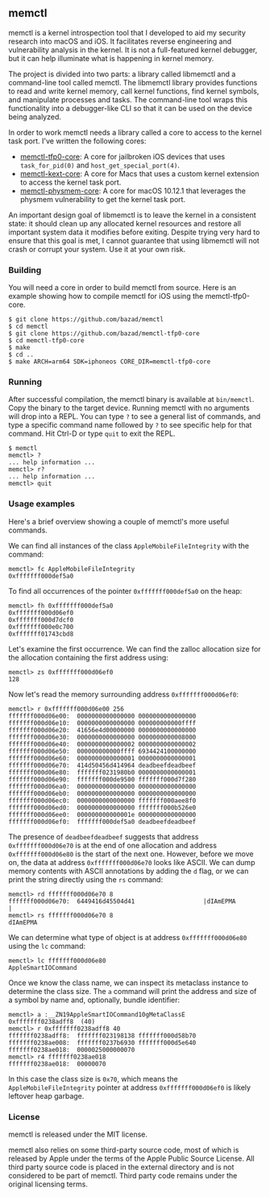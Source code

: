 ## memctl

<!-- Brandon Azad -->

memctl is a kernel introspection tool that I developed to aid my security research into macOS and
iOS. It facilitates reverse engineering and vulnerability analysis in the kernel. It is not a
full-featured kernel debugger, but it can help illuminate what is happening in kernel memory.

The project is divided into two parts: a library called libmemctl and a command-line tool called
memctl. The libmemctl library provides functions to read and write kernel memory, call kernel
functions, find kernel symbols, and manipulate processes and tasks. The command-line tool wraps
this functionality into a debugger-like CLI so that it can be used on the device being analyzed.

In order to work memctl needs a library called a core to access to the kernel task port. I've
written the following cores:

* [memctl-tfp0-core]: A core for jailbroken iOS devices that uses `task_for_pid(0)` and
  `host_get_special_port(4)`.
* [memctl-kext-core]: A core for Macs that uses a custom kernel extension to access the kernel task
  port.
* [memctl-physmem-core]: A core for macOS 10.12.1 that leverages the physmem vulnerability to get
  the kernel task port.

[memctl-tfp0-core]: https://github.com/bazad/memctl-tfp0-core
[memctl-kext-core]: https://github.com/bazad/memctl-kext-core
[memctl-physmem-core]: https://github.com/bazad/memctl-physmem-core

An important design goal of libmemctl is to leave the kernel in a consistent state: it should clean
up any allocated kernel resources and restore all important system data it modifies before exiting.
Despite trying very hard to ensure that this goal is met, I cannot guarantee that using libmemctl
will not crash or corrupt your system. Use it at your own risk.

### Building

You will need a core in order to build memctl from source. Here is an example showing how to
compile memctl for iOS using the memctl-tfp0-core.

	$ git clone https://github.com/bazad/memctl
	$ cd memctl
	$ git clone https://github.com/bazad/memctl-tfp0-core
	$ cd memctl-tfp0-core
	$ make
	$ cd ..
	$ make ARCH=arm64 SDK=iphoneos CORE_DIR=memctl-tfp0-core

### Running

After successful compilation, the memctl binary is available at `bin/memctl`. Copy the binary to
the target device. Running memctl with no arguments will drop into a REPL. You can type `?` to see
a general list of commands, and type a specific command name followed by `?` to see specific help
for that command. Hit Ctrl-D or type `quit` to exit the REPL.

	$ memctl
	memctl> ?
	... help information ...
	memctl> r?
	... help information ...
	memctl> quit

### Usage examples

Here's a brief overview showing a couple of memctl's more useful commands.

We can find all instances of the class `AppleMobileFileIntegrity` with the command:

	memctl> fc AppleMobileFileIntegrity
	0xfffffff000def5a0

To find all occurrences of the pointer `0xfffffff000def5a0` on the heap:

	memctl> fh 0xfffffff000def5a0
	0xfffffff000d06ef0
	0xfffffff000d7dcf0
	0xfffffff000e0c700
	0xfffffff01743cbd8

Let's examine the first occurrence. We can find the zalloc allocation size for the allocation
containing the first address using:

	memctl> zs 0xfffffff000d06ef0
	128

Now let's read the memory surrounding address `0xfffffff000d06ef0`:

	memctl> r 0xfffffff000d06e00 256
	fffffff000d06e00:  0000000000000000 0000000000000000
	fffffff000d06e10:  0000000000000000 000000000000ffff
	fffffff000d06e20:  41656e4d00000000 0000000000000000
	fffffff000d06e30:  0000000000000000 0000000000008000
	fffffff000d06e40:  0000000000000002 0000000000000002
	fffffff000d06e50:  000000000000ffff 6934424100000000
	fffffff000d06e60:  0000000000000001 0000000000000001
	fffffff000d06e70:  414d50456d414964 deadbeefdeadbeef
	fffffff000d06e80:  fffffff0231980b0 0000000000000001
	fffffff000d06e90:  fffffff000de9500 fffffff000d7f280
	fffffff000d06ea0:  0000000000000000 0000000000000000
	fffffff000d06eb0:  0000000000000000 0000000000000000
	fffffff000d06ec0:  0000000000000000 fffffff000aee8f0
	fffffff000d06ed0:  0000000000000000 fffffff000b526e0
	fffffff000d06ee0:  000000000000001e 0000000000000000
	fffffff000d06ef0:  fffffff000def5a0 deadbeefdeadbeef

The presence of `deadbeefdeadbeef` suggests that address `0xfffffff000d06e70` is at the end of one
allocation and address `0xfffffff000d06e80` is the start of the next one. However, before we move
on, the data at address `0xfffffff000d06e70` looks like ASCII. We can dump memory contents with
ASCII annotations by adding the `d` flag, or we can print the string directly using the `rs`
command:

	memctl> rd fffffff000d06e70 8
	fffffff000d06e70:  6449416d45504d41                   |dIAmEPMA        |
	memctl> rs fffffff000d06e70 8
	dIAmEPMA

We can determine what type of object is at address `0xfffffff000d06e80` using the `lc` command:

	memctl> lc fffffff000d06e80
	AppleSmartIOCommand

Once we know the class name, we can inspect its metaclass instance to determine the class size. The
`a` command will print the address and size of a symbol by name and, optionally, bundle identifier:

	memctl> a :__ZN19AppleSmartIOCommand10gMetaClassE
	0xfffffff0238adff8  (40)
	memctl> r 0xfffffff0238adff8 40
	fffffff0238adff8:  fffffff023198138 fffffff000d58b70
	fffffff0238ae008:  fffffff0237b6930 fffffff000d5e640
	fffffff0238ae018:  0000025000000070
	memctl> r4 fffffff0238ae018
	fffffff0238ae018:  00000070

In this case the class size is `0x70`, which means the `AppleMobileFileIntegrity` pointer at
address `0xfffffff000d06ef0` is likely leftover heap garbage.

### License

memctl is released under the MIT license.

memctl also relies on some third-party source code, most of which is released by Apple under the
terms of the Apple Public Source License. All third party source code is placed in the external
directory and is not considered to be part of memctl. Third party code remains under the original
licensing terms.
